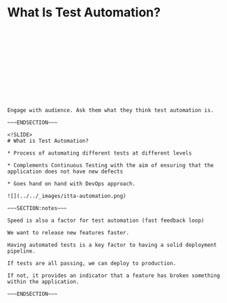<!SLIDE center>
<br><br><br><br><br><br><br><br><br>
# What Is Test Automation?

<br><br><br><br><br><br><br><br><br>

~~~SECTION:notes~~~

Engage with audience. Ask them what they think test automation is.

~~~ENDSECTION~~~

<!SLIDE>
# What is Test Automation?

* Process of automating different tests at different levels

* Complements Continuous Testing with the aim of ensuring that the application does not have new defects

* Goes hand on hand with DevOps approach. 

![](../../_images/itta-automation.png)

~~~SECTION:notes~~~

Speed is also a factor for test automation (fast feedback loop)

We want to release new features faster.

Having automated tests is a key factor to having a solid deployment pipeline. 

If tests are all passing, we can deploy to production. 

If not, it provides an indicator that a feature has broken something within the application.

~~~ENDSECTION~~~